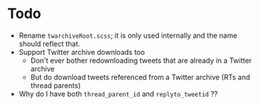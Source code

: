 # Todo

- Rename `twarchiveRoot.scss`; it is only used internally and the name should reflect that.
- Support Twitter archive downloads too
  - Don't ever bother redownloading tweets that are already in a Twitter archive
  - But do download tweets referenced from a Twitter archive (RTs and thread parents)
- Why do I have both `thread_parent_id` and `replyto_tweetid` ??
